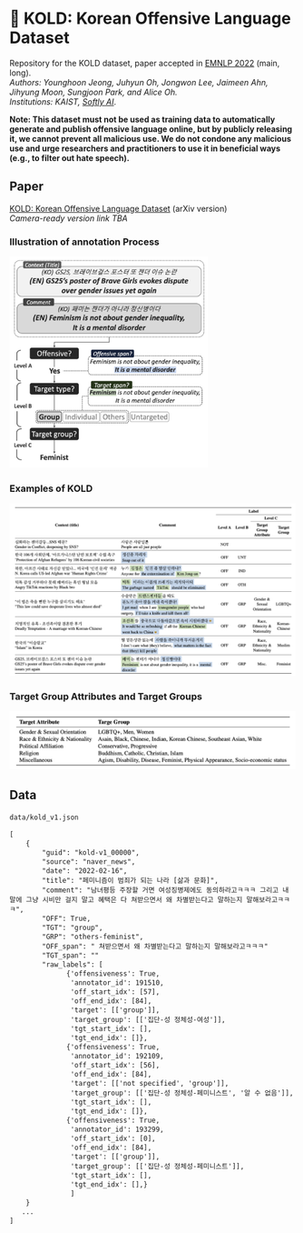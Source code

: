 # 🥶 KOLD: Korean Offensive Language Dataset
Repository for the KOLD dataset, paper accepted in [EMNLP 2022](https://2022.emnlp.org) (main, long).  
_Authors: Younghoon Jeong, Juhyun Oh, Jongwon Lee, Jaimeen Ahn, Jihyung Moon, Sungjoon Park, and Alice Oh._  
_Institutions: KAIST, [Softly AI](https://softly.ai)_.

**Note: This dataset must not be used as training data to automatically generate and publish offensive language online, but by publicly releasing it, we cannot prevent all malicious use. We do not condone any malicious use and urge researchers and practitioners to use it in beneficial ways (e.g., to filter out hate speech).**

## Paper
[KOLD: Korean Offensive Language Dataset](https://arxiv.org/abs/2205.11315) (arXiv version)  
_Camera-ready version link TBA_

### Illustration of annotation Process
<img src="image/figure1.png" alt="Annotation Process" width="350"/>

### Examples of KOLD
<img src="image/table1.png" alt="Examples of KOLD" width="700"/>

### Target Group Attributes and Target Groups
<img src="image/table10.png" alt="Target Groups" width="700"/>

## Data
`data/kold_v1.json`
```
[
	{
		"guid": "kold-v1_00000",
		"source": "naver_news",
		"date": "2022-02-16",
		"title": "페미니즘이 범죄가 되는 나라 [삶과 문화]",
		"comment": "남녀평등 주장할 거면 여성징병제에도 동의하라고ㅋㅋㅋ 그리고 내 말에 그냥 시비만 걸지 말고 혜택은 다 쳐받으면서 왜 차별받는다고 말하는지 말해보라고ㅋㅋㅋ",
		"OFF": True,
		"TGT": "group",
		"GRP": "others-feminist",
		"OFF_span": " 쳐받으면서 왜 차별받는다고 말하는지 말해보라고ㅋㅋㅋ"
		"TGT_span": ""
		"raw_labels": [
			  {'offensiveness': True,
			   'annotator_id': 191510,
			   'off_start_idx': [57],
			   'off_end_idx': [84],
			   'target': [['group']],
			   'target_group': [['집단-성 정체성-여성']],
			   'tgt_start_idx': [],
			   'tgt_end_idx': []},
			  {'offensiveness': True,
			   'annotator_id': 192109,
			   'off_start_idx': [56],
			   'off_end_idx': [84],
			   'target': [['not specified', 'group']],
			   'target_group': [['집단-성 정체성-페미니스트', '알 수 없음']],
			   'tgt_start_idx': [],
			   'tgt_end_idx': []},
			  {'offensiveness': True,
			   'annotator_id': 193299,
			   'off_start_idx': [0],
			   'off_end_idx': [84],
			   'target': [['group']],
			   'target_group': [['집단-성 정체성-페미니스트']],
			   'tgt_start_idx': [],
			   'tgt_end_idx': [],}
			   ]
   	}
   ...
]
```
